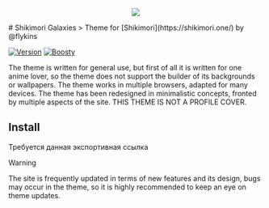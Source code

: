 <p align="center">
  <img src="https://i.imgur.com/Vscjy0a.png" />
</p>
# Shikimori Galaxies
> Theme for [Shikimori](https://shikimori.one/) by @flykins

[![Version](https://img.shields.io/badge/1.0.0-pdw?style=for-the-badge&logoColor=white&logoSize=amd&label=release&labelColor=black&color=gray)](https://shikimori.one/) 
[![Boosty](https://img.shields.io/badge/SUPPORT-pdw?style=for-the-badge&logo=boosty&logoColor=white&logoSize=amd&labelColor=black&color=orange&link=https%3A%2F%2Fboosty.to%2Fpdw)](https://boosty.to/flykins)

The theme is written for general use, but first of all it is written for one anime lover, so the theme does not support the builder of its backgrounds or wallpapers. The theme works in multiple browsers, adapted for many devices. The theme has been redesigned in minimalistic concepts, fronted by multiple aspects of the site. THIS THEME IS NOT A PROFILE COVER.

## Install

Требуется данная экспортивная ссылка 

> [!WARNING]
> The site is frequently updated in terms of new features and its design, bugs may occur in the theme, so it is highly recommended to keep an eye on theme updates.
